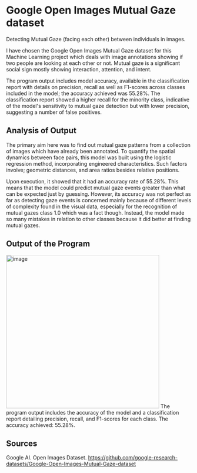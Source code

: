 # Google Open Images Mutual Gaze dataset
Detecting Mutual Gaze (facing each other) between individuals in images.

I have chosen the Google Open Images Mutual Gaze dataset for this Machine Learning project which deals with image annotations showing if two people are looking at each other or not. Mutual gaze is a significant social sign mostly showing interaction, attention, and intent.

The program output includes model accuracy, available in the classification report with details on precision, recall as well as F1-scores across classes included in the model; the accuracy achieved was 55.28%. The classification report showed a higher recall for the minority class, indicative of the model's sensitivity to mutual gaze detection but with lower precision, suggesting a number of false positives.

## Analysis of Output
The primary aim here was to find out mutual gaze patterns from a collection of images which have already been annotated. To quantify the spatial dynamics between face pairs, this model was built using the logistic regression method, incorporating engineered characteristics. Such factors involve; geometric distances, and area ratios besides relative positions.

Upon execution, it showed that it had an accuracy rate of 55.28%. This means that the model could predict mutual gaze events greater than what can be expected just by guessing. However, its accuracy was not perfect as far as detecting gaze events is concerned mainly because of different levels of complexity found in the visual data, especially for the recognition of mutual gazes class 1.0 which was a fact though. Instead, the model made so many mistakes in relation to other classes because it did better at finding mutual gazes.

## Output of the Program
<img width="416" alt="image" src="https://github.com/Sudhir848/ML-Final_Project/assets/152313525/72732142-ebd8-4851-bfb4-60401e4ae301">
The program output includes the accuracy of the model and a classification report detailing precision, recall, and F1-scores for each class.
The accuracy achieved: 55.28%.

## Sources
Google AI. Open Images Dataset.
https://github.com/google-research-datasets/Google-Open-Images-Mutual-Gaze-dataset
